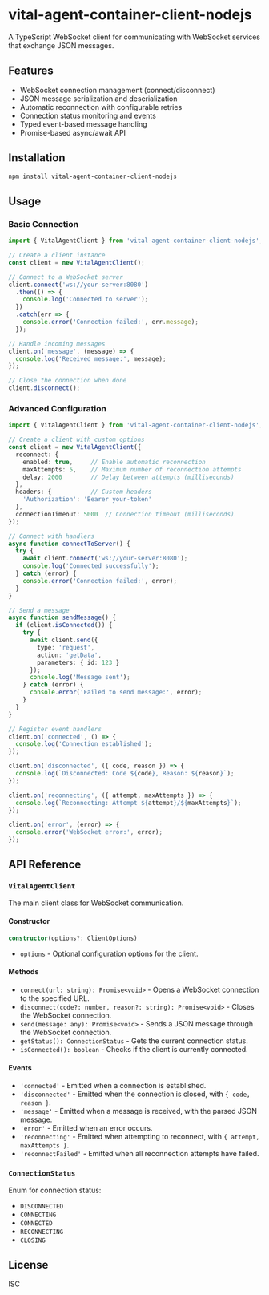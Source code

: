 # vital-agent-container-client-nodejs

A TypeScript WebSocket client for communicating with WebSocket services that exchange JSON messages.

## Features

- WebSocket connection management (connect/disconnect)
- JSON message serialization and deserialization
- Automatic reconnection with configurable retries
- Connection status monitoring and events
- Typed event-based message handling
- Promise-based async/await API

## Installation

```bash
npm install vital-agent-container-client-nodejs
```

## Usage

### Basic Connection

```typescript
import { VitalAgentClient } from 'vital-agent-container-client-nodejs';

// Create a client instance
const client = new VitalAgentClient();

// Connect to a WebSocket server
client.connect('ws://your-server:8080')
  .then(() => {
    console.log('Connected to server');
  })
  .catch(err => {
    console.error('Connection failed:', err.message);
  });

// Handle incoming messages
client.on('message', (message) => {
  console.log('Received message:', message);
});

// Close the connection when done
client.disconnect();
```

### Advanced Configuration

```typescript
import { VitalAgentClient } from 'vital-agent-container-client-nodejs';

// Create a client with custom options
const client = new VitalAgentClient({
  reconnect: {
    enabled: true,     // Enable automatic reconnection
    maxAttempts: 5,    // Maximum number of reconnection attempts
    delay: 2000        // Delay between attempts (milliseconds)
  },
  headers: {           // Custom headers
    'Authorization': 'Bearer your-token'
  },
  connectionTimeout: 5000  // Connection timeout (milliseconds)
});

// Connect with handlers
async function connectToServer() {
  try {
    await client.connect('ws://your-server:8080');
    console.log('Connected successfully');
  } catch (error) {
    console.error('Connection failed:', error);
  }
}

// Send a message
async function sendMessage() {
  if (client.isConnected()) {
    try {
      await client.send({
        type: 'request',
        action: 'getData',
        parameters: { id: 123 }
      });
      console.log('Message sent');
    } catch (error) {
      console.error('Failed to send message:', error);
    }
  }
}

// Register event handlers
client.on('connected', () => {
  console.log('Connection established');
});

client.on('disconnected', ({ code, reason }) => {
  console.log(`Disconnected: Code ${code}, Reason: ${reason}`);
});

client.on('reconnecting', ({ attempt, maxAttempts }) => {
  console.log(`Reconnecting: Attempt ${attempt}/${maxAttempts}`);
});

client.on('error', (error) => {
  console.error('WebSocket error:', error);
});
```

## API Reference

### `VitalAgentClient`

The main client class for WebSocket communication.

#### Constructor

```typescript
constructor(options?: ClientOptions)
```

- `options` - Optional configuration options for the client.

#### Methods

- `connect(url: string): Promise<void>` - Opens a WebSocket connection to the specified URL.
- `disconnect(code?: number, reason?: string): Promise<void>` - Closes the WebSocket connection.
- `send(message: any): Promise<void>` - Sends a JSON message through the WebSocket connection.
- `getStatus(): ConnectionStatus` - Gets the current connection status.
- `isConnected(): boolean` - Checks if the client is currently connected.

#### Events

- `'connected'` - Emitted when a connection is established.
- `'disconnected'` - Emitted when the connection is closed, with `{ code, reason }`.
- `'message'` - Emitted when a message is received, with the parsed JSON message.
- `'error'` - Emitted when an error occurs.
- `'reconnecting'` - Emitted when attempting to reconnect, with `{ attempt, maxAttempts }`.
- `'reconnectFailed'` - Emitted when all reconnection attempts have failed.

### `ConnectionStatus`

Enum for connection status:
- `DISCONNECTED`
- `CONNECTING`
- `CONNECTED`
- `RECONNECTING`
- `CLOSING`

## License

ISC
